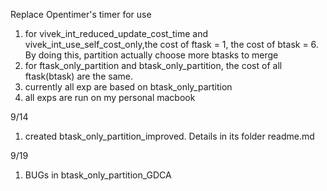 Replace Opentimer's timer for use

1. for vivek_int_reduced_update_cost_time and vivek_int_use_self_cost_only,the cost of ftask = 1, the cost of btask = 6. By doing this, partition actually choose more btasks to merge
2. for ftask_only_partition and btask_only_partition, the cost of all ftask(btask) are the same. 
3. currently all exp are based on btask_only_partition
4. all exps are run on my personal macbook 

9/14
1. created btask_only_partition_improved. Details in its folder readme.md

9/19
1. BUGs in btask_only_partition_GDCA

